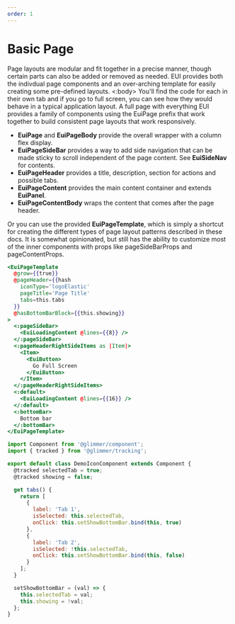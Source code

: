 ```yaml
---
order: 1
---
```


# Basic Page

<EuiText>
  Page layouts are modular and fit together in a precise manner, though certain
  parts can also be added or removed as needed. EUI provides both the indivdual
  page components and an over-arching template for easily creating some
  pre-defined layouts.
</EuiText>
<EuiSpacer />
<EuiCallOut
  @title='The following examples showcase the both the template and custom built
    usages of the page components.'
  @iconType='document'
>
  <:body>
    You'll find the code for each in their own tab and if you go to full screen,
    you can see how they would behave in a typical application layout.
  </:body>
</EuiCallOut>
<EuiSpacer />
<EuiHorizontalRule />
<EuiTitle>
  A full page with everything
</EuiTitle>
<EuiSpacer />
<EuiText>
  EUI provides a family of components using the
  <EuiCode>EuiPage</EuiCode>
  prefix that work together to build consistent page layouts that work
  responsively.<br />
  <ul>
    <li><strong>EuiPage</strong>
      and
      <strong>EuiPageBody</strong>
      provide the overall wrapper with a column flex display.</li>
    <li><strong>EuiPageSideBar</strong>
      provides a way to add side navigation that can be made sticky to scroll
      independent of the page content. See
      <strong>EuiSideNav</strong>
      for contents.</li>
    <li><strong>EuiPageHeader</strong>
      provides a title, description, section for actions and possible tabs.</li>
    <li><strong>EuiPageContent</strong>
      provides the main content container and extends
      <strong>EuiPanel</strong>.</li>
    <li><strong>EuiPageContentBody</strong>
      wraps the content that comes after the page header.</li>
  </ul>
  Or you can use the provided
  <strong>EuiPageTemplate</strong>, which is simply a shortcut for creating the
  different types of page layout patterns described in these docs. It is
  somewhat opinionated, but still has the ability to customize most of the inner
  components with props like
  <EuiCode>pageSideBarProps</EuiCode>
  and
  <EuiCode>pageContentProps</EuiCode>.
</EuiText>

```hbs template
<EuiPageTemplate
  @grow={{true}}
  @pageHeader={{hash
    iconType='logoElastic'
    pageTitle='Page Title'
    tabs=this.tabs
  }}
  @hasBottomBarBlock={{this.showing}}
>
  <:pageSideBar>
    <EuiLoadingContent @lines={{8}} />
  </:pageSideBar>
  <:pageHeaderRightSideItems as |Item|>
    <Item>
      <EuiButton>
        Go Full Screen
      </EuiButton>
    </Item>
  </:pageHeaderRightSideItems>
  <:default>
    <EuiLoadingContent @lines={{16}} />
  </:default>
  <:bottomBar>
    Bottom bar
  </:bottomBar>
</EuiPageTemplate>
```

```js component
import Component from '@glimmer/component';
import { tracked } from '@glimmer/tracking';

export default class DemoIconComponent extends Component {
  @tracked selectedTab = true;
  @tracked showing = false;

  get tabs() {
    return [
      {
        label: 'Tab 1',
        isSelected: this.selectedTab,
        onClick: this.setShowBottomBar.bind(this, true)
      },
      {
        label: 'Tab 2',
        isSelected: !this.selectedTab,
        onClick: this.setShowBottomBar.bind(this, false)
      }
    ];
  }

  setShowBottomBar = (val) => {
    this.selectedTab = val;
    this.showing = !val;
  };
}
```
